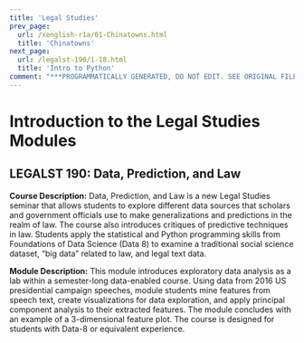 ```yaml
---
title: 'Legal Studies'
prev_page:
  url: /xenglish-r1a/01-Chinatowns.html
  title: 'Chinatowns'
next_page:
  url: /legalst-190/1-18.html
  title: 'Intro to Python'
comment: "***PROGRAMMATICALLY GENERATED, DO NOT EDIT. SEE ORIGINAL FILES IN /content***"
---
```

# Introduction to the Legal Studies Modules

## LEGALST 190: Data, Prediction, and Law

**Course Description:** Data, Prediction, and Law is a new Legal Studies seminar that allows students to explore different data sources that scholars and government officials use to make generalizations and predictions in the realm of law. The course also introduces critiques of predictive techniques in law. Students apply the statistical and Python programming skills from Foundations of Data Science (Data 8) to examine a traditional social science dataset, “big data” related to law, and legal text data.

**Module Description:** This module introduces exploratory data analysis as a lab within a semester-long data-enabled course. Using data from 2016 US presidential campaign speeches, module students mine features from speech text, create visualizations for data exploration, and apply principal component analysis to their extracted features. The module concludes with an example of a 3-dimensional feature plot. The course is designed for students with Data-8 or equivalent experience.